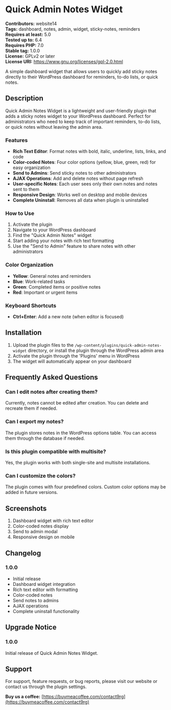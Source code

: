 # Quick Admin Notes Widget

**Contributors:** website14  
**Tags:** dashboard, notes, admin, widget, sticky-notes, reminders  
**Requires at least:** 5.0  
**Tested up to:** 6.4  
**Requires PHP:** 7.0  
**Stable tag:** 1.0.0  
**License:** GPLv2 or later  
**License URI:** https://www.gnu.org/licenses/gpl-2.0.html

A simple dashboard widget that allows users to quickly add sticky notes directly to their WordPress dashboard for reminders, to-do lists, or quick notes.

## Description

Quick Admin Notes Widget is a lightweight and user-friendly plugin that adds a sticky notes widget to your WordPress dashboard. Perfect for administrators who need to keep track of important reminders, to-do lists, or quick notes without leaving the admin area.

### Features

- **Rich Text Editor**: Format notes with bold, italic, underline, lists, links, and code
- **Color-coded Notes**: Four color options (yellow, blue, green, red) for easy organization
- **Send to Admins**: Send sticky notes to other administrators
- **AJAX Operations**: Add and delete notes without page refresh
- **User-specific Notes**: Each user sees only their own notes and notes sent to them
- **Responsive Design**: Works well on desktop and mobile devices
- **Complete Uninstall**: Removes all data when plugin is uninstalled

### How to Use

1. Activate the plugin
2. Navigate to your WordPress dashboard
3. Find the "Quick Admin Notes" widget
4. Start adding your notes with rich text formatting
5. Use the "Send to Admin" feature to share notes with other administrators

### Color Organization

- **Yellow**: General notes and reminders
- **Blue**: Work-related tasks
- **Green**: Completed items or positive notes
- **Red**: Important or urgent items

### Keyboard Shortcuts

- **Ctrl+Enter**: Add a new note (when editor is focused)

## Installation

1. Upload the plugin files to the `/wp-content/plugins/quick-admin-notes-widget` directory, or install the plugin through the WordPress admin area
2. Activate the plugin through the 'Plugins' menu in WordPress
3. The widget will automatically appear on your dashboard

## Frequently Asked Questions

### Can I edit notes after creating them?

Currently, notes cannot be edited after creation. You can delete and recreate them if needed.

### Can I export my notes?

The plugin stores notes in the WordPress options table. You can access them through the database if needed.

### Is this plugin compatible with multisite?

Yes, the plugin works with both single-site and multisite installations.

### Can I customize the colors?

The plugin comes with four predefined colors. Custom color options may be added in future versions.

## Screenshots

1. Dashboard widget with rich text editor
2. Color-coded notes display
3. Send to admin modal
4. Responsive design on mobile

## Changelog

### 1.0.0

- Initial release
- Dashboard widget integration
- Rich text editor with formatting
- Color-coded notes
- Send notes to admins
- AJAX operations
- Complete uninstall functionality

## Upgrade Notice

### 1.0.0

Initial release of Quick Admin Notes Widget.

## Support

For support, feature requests, or bug reports, please visit our website or contact us through the plugin settings.

**Buy us a coffee:** [https://buymeacoffee.com/contact9rg](https://buymeacoffee.com/contact9rg)
